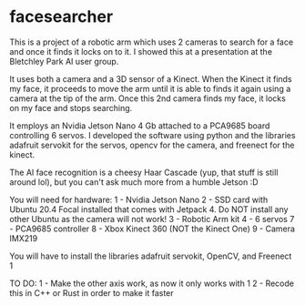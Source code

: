 # facesearcher
This is a project of a robotic arm which uses 2 cameras to search for a face and once it finds it locks on to it. I showed this at a presentation at the Bletchley Park AI user group.

It uses both a camera and a 3D sensor of a Kinect. When the Kinect it finds my face, it proceeds to move the arm until it is able to finds it again using a camera at the tip of the arm. Once this 2nd camera finds my face, it locks on my face and stops searching.

It employs an Nvidia Jetson Nano 4 Gb attached to a PCA9685 board controlling 6 servos. I developed the software using python and the libraries adafruit servokit for the servos, opencv for the camera, and freenect for the kinect.

The AI face recognition is a cheesy Haar Cascade (yup, that stuff is still around lol), but you can't ask much more from a humble Jetson :D

You will need for hardware:
1 - Nvidia Jetson Nano
2 - SSD card with Ubuntu 20.4 Focal installed that comes with Jetpack 4. Do NOT install any other Ubuntu as the camera will not work!
3 - Robotic Arm kit
4 - 6 servos
7 - PCA9685 controller
8 - Xbox Kinect 360 (NOT the Kinect One)
9 - Camera IMX219

You will have to install the libraries adafruit servokit, OpenCV, and Freenect 1

TO DO:
1 - Make the other axis work, as now it only works with 1
2 - Recode this in C++ or Rust in order to make it faster
